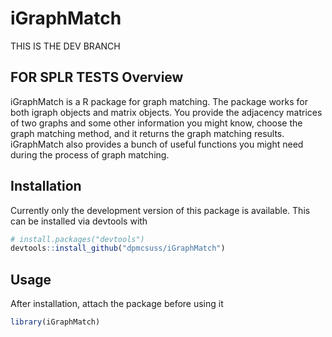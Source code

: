 # iGraphMatch

THIS IS THE DEV BRANCH

 FOR SPLR TESTS Overview
--------
iGraphMatch is a R package for graph matching. The package works for both igraph objects and matrix objects. You provide the adjacency matrices of two graphs and some other information you might know, choose the graph matching method, and it returns the graph matching results. iGraphMatch also provides a bunch of useful functions you might need during the process of graph matching.

Installation
------------

Currently only the development version of this package is available. This can be installed via devtools with
``` r
# install.packages("devtools")
devtools::install_github("dpmcsuss/iGraphMatch")
```

Usage
------------

After installation, attach the package before using it
``` r
library(iGraphMatch)
